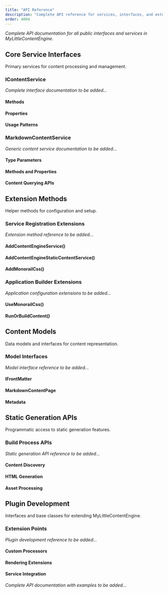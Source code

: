 ```yaml
---
title: "API Reference"
description: "Complete API reference for services, interfaces, and extension methods"
order: 4004
---
```


*Complete API documentation for all public interfaces and services in MyLittleContentEngine.*

## Core Service Interfaces

Primary services for content processing and management.

### IContentService

*Complete interface documentation to be added...*

#### Methods
#### Properties
#### Usage Patterns

### MarkdownContentService<T>

*Generic content service documentation to be added...*

#### Type Parameters
#### Methods and Properties
#### Content Querying APIs

## Extension Methods

Helper methods for configuration and setup.

### Service Registration Extensions

*Extension method reference to be added...*

#### AddContentEngineService()
#### AddContentEngineStaticContentService<T>()
#### AddMonorailCss()

### Application Builder Extensions

*Application configuration extensions to be added...*

#### UseMonorailCss()
#### RunOrBuildContent()

## Content Models

Data models and interfaces for content representation.

### Model Interfaces

*Model interface reference to be added...*

#### IFrontMatter
#### MarkdownContentPage<T>
#### Metadata

## Static Generation APIs

Programmatic access to static generation features.

### Build Process APIs

*Static generation API reference to be added...*

#### Content Discovery
#### HTML Generation
#### Asset Processing

## Plugin Development

Interfaces and base classes for extending MyLittleContentEngine.

### Extension Points

*Plugin development reference to be added...*

#### Custom Processors
#### Rendering Extensions
#### Service Integration

*Complete API documentation with examples to be added...*